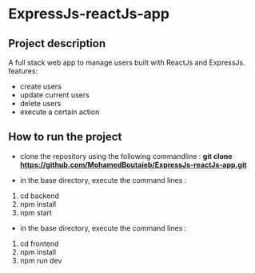 # ExpressJs-reactJs-app



<h2>Project description</h2>

A full stack web app to manage users built with ReactJs and ExpressJs.
<br>
features: 
- create users
- update current users
- delete users
- execute a certain action


<h2> How to run the project</h2>

* clone the repository using the following commandline : <b> git clone https://github.com/MohamedBoutaieb/ExpressJs-reactJs-app.git </b>

* in the base directory, execute the command lines :
1. cd backend
2. npm install 
3. npm start

* in the base directory, execute the command lines :
1. cd frontend
2. npm install 
3. npm run dev
